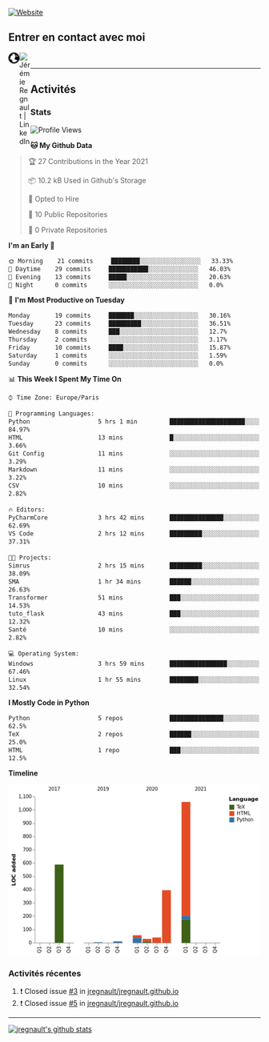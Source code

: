 [![Website](https://img.shields.io/website?logo=globe&label=jregnault.github.io&style=for-the-badge&url=https://jregnault.github.io)](https://jregnault.github.io)

## Entrer en contact avec moi

[<img align="left" alt="codeSTACKr.com" width="22px" src="https://raw.githubusercontent.com/iconic/open-iconic/master/svg/globe.svg" />][website]
[<img align="left" alt="Jérémie Regnault | LinkedIn" width="22px" src="https://cdn.jsdelivr.net/npm/simple-icons@v3/icons/linkedin.svg" />][linkedin]

<br />

---

## Activités

### Stats
<!--START_SECTION:waka-->
![Profile Views](http://img.shields.io/badge/Profile%20Views-0-blue)

**🐱 My Github Data** 

> 🏆 27 Contributions in the Year 2021
 > 
> 📦 10.2 kB Used in Github's Storage 
 > 
> 💼 Opted to Hire
 > 
> 📜 10 Public Repositories 
 > 
> 🔑 0 Private Repositories  
 > 
**I'm an Early 🐤** 

```text
🌞 Morning    21 commits     ████████░░░░░░░░░░░░░░░░░   33.33% 
🌆 Daytime    29 commits     ███████████░░░░░░░░░░░░░░   46.03% 
🌃 Evening    13 commits     █████░░░░░░░░░░░░░░░░░░░░   20.63% 
🌙 Night      0 commits      ░░░░░░░░░░░░░░░░░░░░░░░░░   0.0%

```
📅 **I'm Most Productive on Tuesday** 

```text
Monday       19 commits     ███████░░░░░░░░░░░░░░░░░░   30.16% 
Tuesday      23 commits     █████████░░░░░░░░░░░░░░░░   36.51% 
Wednesday    8 commits      ███░░░░░░░░░░░░░░░░░░░░░░   12.7% 
Thursday     2 commits      ░░░░░░░░░░░░░░░░░░░░░░░░░   3.17% 
Friday       10 commits     ████░░░░░░░░░░░░░░░░░░░░░   15.87% 
Saturday     1 commits      ░░░░░░░░░░░░░░░░░░░░░░░░░   1.59% 
Sunday       0 commits      ░░░░░░░░░░░░░░░░░░░░░░░░░   0.0%

```


📊 **This Week I Spent My Time On** 

```text
⌚︎ Time Zone: Europe/Paris

💬 Programming Languages: 
Python                   5 hrs 1 min         █████████████████████░░░░   84.97% 
HTML                     13 mins             █░░░░░░░░░░░░░░░░░░░░░░░░   3.66% 
Git Config               11 mins             ░░░░░░░░░░░░░░░░░░░░░░░░░   3.29% 
Markdown                 11 mins             ░░░░░░░░░░░░░░░░░░░░░░░░░   3.22% 
CSV                      10 mins             ░░░░░░░░░░░░░░░░░░░░░░░░░   2.82%

🔥 Editors: 
PyCharmCore              3 hrs 42 mins       ███████████████░░░░░░░░░░   62.69% 
VS Code                  2 hrs 12 mins       █████████░░░░░░░░░░░░░░░░   37.31%

🐱‍💻 Projects: 
Simrus                   2 hrs 15 mins       █████████░░░░░░░░░░░░░░░░   38.09% 
SMA                      1 hr 34 mins        ██████░░░░░░░░░░░░░░░░░░░   26.63% 
Transformer              51 mins             ███░░░░░░░░░░░░░░░░░░░░░░   14.53% 
tuto_flask               43 mins             ███░░░░░░░░░░░░░░░░░░░░░░   12.32% 
Santé                    10 mins             ░░░░░░░░░░░░░░░░░░░░░░░░░   2.82%

💻 Operating System: 
Windows                  3 hrs 59 mins       ████████████████░░░░░░░░░   67.46% 
Linux                    1 hr 55 mins        ████████░░░░░░░░░░░░░░░░░   32.54%

```

**I Mostly Code in Python** 

```text
Python                   5 repos             ███████████████░░░░░░░░░░   62.5% 
TeX                      2 repos             ██████░░░░░░░░░░░░░░░░░░░   25.0% 
HTML                     1 repo              ███░░░░░░░░░░░░░░░░░░░░░░   12.5%

```


**Timeline**

![Chart not found](https://raw.githubusercontent.com/jregnault/jregnault/master/charts/bar_graph.png) 


<!--END_SECTION:waka-->

### Activités récentes
<!--START_SECTION:activity-->
1. ❗️ Closed issue [#3](https://github.com/jregnault/jregnault.github.io/issues/3) in [jregnault/jregnault.github.io](https://github.com/jregnault/jregnault.github.io)
2. ❗️ Closed issue [#5](https://github.com/jregnault/jregnault.github.io/issues/5) in [jregnault/jregnault.github.io](https://github.com/jregnault/jregnault.github.io)
<!--END_SECTION:activity-->

---

[![jregnault's github stats](https://github-readme-stats.jregnault.vercel.app/api?username=jregnault&show_icons=true)](https://github.com/jregnault/github-readme-stats)

[website]: jregnault.github.io
[linkedin]: https://www.linkedin.com/in/j%C3%A9r%C3%A9mie-regnault-4a30b2138/
